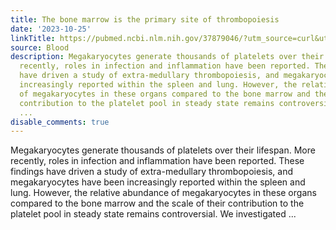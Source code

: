```yaml
---
title: The bone marrow is the primary site of thrombopoiesis
date: '2023-10-25'
linkTitle: https://pubmed.ncbi.nlm.nih.gov/37879046/?utm_source=curl&utm_medium=rss&utm_campaign=journals&utm_content=7603509&fc=None&ff=20231026180809&v=2.17.9.post6+86293ac
source: Blood
description: Megakaryocytes generate thousands of platelets over their lifespan. More
  recently, roles in infection and inflammation have been reported. These findings
  have driven a study of extra-medullary thrombopoiesis, and megakaryocytes have been
  increasingly reported within the spleen and lung. However, the relative abundance
  of megakaryocytes in these organs compared to the bone marrow and the scale of their
  contribution to the platelet pool in steady state remains controversial. We investigated
  ...
disable_comments: true
---
```

Megakaryocytes generate thousands of platelets over their lifespan. More recently, roles in infection and inflammation have been reported. These findings have driven a study of extra-medullary thrombopoiesis, and megakaryocytes have been increasingly reported within the spleen and lung. However, the relative abundance of megakaryocytes in these organs compared to the bone marrow and the scale of their contribution to the platelet pool in steady state remains controversial. We investigated ...